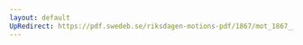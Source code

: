```yaml
---
layout: default
UpRedirect: https://pdf.swedeb.se/riksdagen-motions-pdf/1867/mot_1867__ak__00103/mot_1867__ak__00103_002.pdf
---
```


